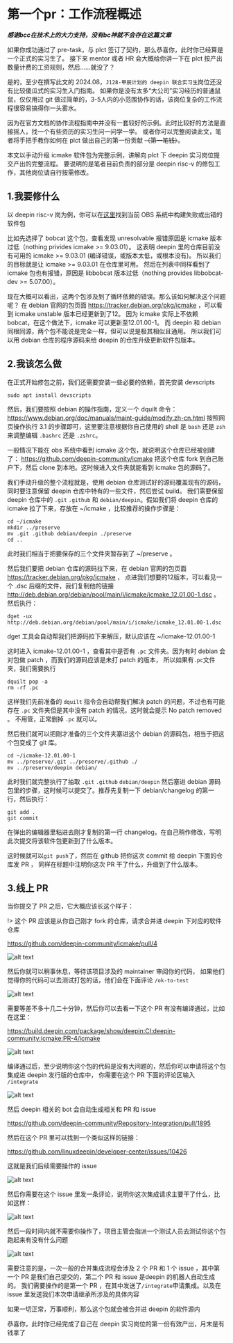 

# 第一个pr：工作流程概述

***感谢bcc在技术上的大力支持，没有bc神就不会存在这篇文章***


如果你成功通过了 pre-task，与 plct 签订了契约，那么恭喜你，此时你已经算是一个正式的实习生了。
接下来 mentor 或者 HR 会大概给你讲一下在 plct 按产出数量计费的工资规则，然后……就没了？

是的，至少在撰写此文的 2024.08，`J128-甲辰计划的 deepin 联合实习生`岗位还没有比较傻瓜式的实习生入门指南。
如果你是没有太多“大公司”实习经历的普通鼠鼠，仅仅用过 git 做过简单的，3-5人内的小范围协作的话，该岗位复杂的工作流程很容易搞得你一头雾水。

因为在官方文档的协作流程指南中并没有一套较好的示例。此时比较好的方法是直接摇人，找一个有些资历的实习生问一问学一学。
或者你可以完整阅读此文，笔者将手把手教你如何在 plct 做出自己的第一份贡献 ~~（第一笔钱）~~。

本文以手动升级 icmake 软件包为完整示例，讲解向 plct 下 deepin 实习岗位提交产出的完整流程。
要说明的是笔者目前负责的部分是 deepin risc-v 的修包工作，其他岗位请自行按需修改。

## 1.我要修什么

以 deepin risc-v 岗为例，你可以在[这里](https://build.deepin.com/project/monitor/deepin:Develop:main?defaults=0&failed=1&unresolvable=1&arch_riscv64=1&repo_bootstrap-i386=1&repo_bootstrap-loong64=1&repo_bootstrap-loong64-stage1=1&repo_standard=1)找到当前 OBS 系统中构建失败或出错的软件包

比如先选择了 bobcat 这个包，查看发现 unresolvable 报错原因是 icmake 版本过低（nothing privides icmake >= 9.03.01）。
这表明 deepin 里的仓库目前没有可用的 icmake >= 9.03.01 (编译错误，或版本太低，或根本没有)。
所以我们的目标就是让 icmake >= 9.03.01 在仓库里可用。
然后在列表中同样看到了 icmake 包也有报错，原因是 libbobcat 版本过低（nothing provides libbobcat-dev >= 5.07.00）。

现在大概可以看出，这两个包涉及到了循环依赖的错误。那么该如何解决这个问题呢？
在 debian 官网的包页面 https://tracker.debian.org/pkg/icmake ，可以看到 icmake unstable 版本已经更新到了12。
因为 icmake 实际上不依赖 bobcat，在这个做法下，icmake 可以更新至12.01.00-1。
而 deepin 和 debian 同根同源，两个包不能说是完全一样，但可以说是极其相似且通用。
所以我们可以用 debian 仓库的程序源码来给 deepin 的仓库升级更新软件包版本。

## 2.我该怎么做

在正式开始修包之前，我们还需要安装一些必要的依赖，首先安装 devscripts 
```shell
sudo apt install devscripts
```
然后，我们要按照 debian 的操作指南，定义一个 dquilt 命令：https://www.debian.org/doc/manuals/maint-guide/modify.zh-cn.html
按照网页操作执行 3.1 的步骤即可，这里要注意根据你自己使用的 shell 是 `bash` 还是 `zsh` 来调整编辑 `.bashrc` 还是 `.zshrc`。

一般情况下能在 obs 系统中看到 icmake 这个包，就说明这个仓库已经被创建了： https://github.com/deepin-community/icmake 
把这个仓库 fork 到自己账户下，然后 clone 到本地。这时候进入文件夹就能看到 icmake 包的源码了。

我们手动升级的整个流程就是，使用 debian 仓库测试好的源码覆盖现有的源码，同时要注意保留 deepin 仓库中特有的一些文件，然后尝试 build。
我们需要保留 deepin 仓库中的 `.git` `.github` 和 `debian/deepin`。假如我们将 deepin 仓库的 icmake 拉了下来，存放在 ~/icmake ，比较推荐的操作步骤是：
```shell
cd ~/icmake
mkdir ../preserve
mv .git .github debian/deepin ./preserve
cd ..
```
此时我们相当于把要保存的三个文件夹暂存到了 ~/preserve 。

然后我们要把 debian 仓库的源码拉下来，在 debian 官网的包页面 https://tracker.debian.org/pkg/icmake ，
点进我们想要的12版本，可以看见一个 .dsc 后缀的文件，我们复制他的链接 http://deb.debian.org/debian/pool/main/i/icmake/icmake_12.01.00-1.dsc 。然后执行：

```shell
dget -ux http://deb.debian.org/debian/pool/main/i/icmake/icmake_12.01.00-1.dsc
```
dget 工具会自动帮我们把源码拉下来解压，默认应该在 ~/icmake-12.01.00-1

这时进入 icmake-12.01.00-1 ，查看其中是否有 `.pc` 文件夹。因为有时 debian 会对包做 patch ，而我们的源码应该是未打 patch 的版本，
所以如果有`.pc`文件夹，我们需要执行
```shell
dquilt pop -a 
rm -rf .pc
```
这样我们先前准备的 `dquilt` 指令会自动帮我们解决 patch 的问题，不过也有可能存在 `.pc` 文件夹但是其中没有 patch 的情况，这时就会提示 No patch removed 。
不用管，正常删掉 `.pc` 就可以。

然后我们就可以把刚才准备的三个文件夹塞进这个 debian 的源码包，相当于把这个包变成了 git 库。
```shell
cd ~/icmake-12.01.00-1
mv ../preserve/.git ../preserve/.github ./
mv ../preserve/deepin debian/
```

此时我们就完整执行了抽取 `.git` `.github` `debian/deepin` 然后塞进 debian 源码包里的步骤，这时候可以提交了。推荐先复制一下 debian/changelog 的第一行，然后执行：

```shell
git add .
git commit
```
在弹出的编辑器里粘进去刚才复制的第一行 changelog，在自己稍作修改，写明此次提交将该软件包更新到了什么版本。

这时候就可以`git push`了，然后在 github 把你这次 commit 给 deepin 下面的仓库发 PR ，
同样在标题中注明你这次 PR 干了什么，升级到了什么版本。

## 3.线上 PR 

当你提交了 PR 之后，它大概应该长这个样子：

!> 这个 PR 应该是从你自己刚才 fork 的仓库，请求合并进 deepin 下对应的软件仓库

https://github.com/deepin-community/icmake/pull/4

![alt text](assets/first_pr/image.png ':size=30%')

然后你就可以稍事休息，等待该项目涉及的 maintainer 审阅你的代码，
如果他们觉得你的代码可以去测试打包的话，他们会在下面评论 `/ok-to-test`

![alt text](assets/first_pr/image-5.png)

需要等差不多十几二十分钟，然后你可以去看一下这个 PR 有没有编译通过，比如在这里：

https://build.deepin.com/package/show/deepin:CI:deepin-community:icmake:PR-4/icmake

![alt text](assets/first_pr/image-1.png)

编译通过后，至少说明你这个包的代码是没有大问题的，然后你可以申请将这个包集成进 deepin 发行版的仓库中，
你需要在这个 PR 下面的评论区输入 `/integrate`

![alt text](assets/first_pr/image-2.png)

然后 deepin 相关的 bot 会自动生成相关和 PR 和 issue 

https://github.com/deepin-community/Repository-Integration/pull/1895

然后在这个 PR 里可以找到一个类似这样的链接：

https://github.com/linuxdeepin/developer-center/issues/10426

这就是我们后续需要操作的 issue 

![alt text](assets/first_pr/image-3.png)

然后你需要在这个 issue 里发一条评论，说明你这次集成请求主要干了什么，比如这样：

![alt text](assets/first_pr/image-4.png)

然后一段时间内就不需要你操作了，项目主管会指派一个测试人员去测试你这个包跑起来有没有什么问题

![alt text](assets/first_pr/image-6.png ':size=30%')

需要注意的是，一次一般的合并集成流程会涉及 2 个 PR 和 1 个 issue ，其中第一个 PR 是我们自己提交的，第二个 PR 和 issue 是deepin 的机器人自动生成的。
我们需要操作的是第一个 PR ，在其中发送了`/integrate`申请集成。以及在 issue 里发送我们本次申请继承所涉及的具体内容

如果一切正常，万事顺利，那么这个包就会被合并进 deepin 的软件源内

恭喜你，此时你已经完成了自己在 deepin 实习岗位的第一份有效产出，月末是有钱拿了